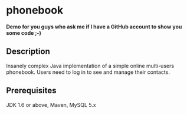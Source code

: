 phonebook
=========
**Demo for you guys who ask me if I have a GitHub account to show you some code ;-)**

## Description
Insanely complex Java implementation of a simple online multi-users phonebook.
Users need to log in to see and manage their contacts.

## Prerequisites
JDK 1.6 or above, Maven, MySQL 5.x